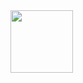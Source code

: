 <img src="https://cdn.jsdelivr.net/npm/programming-languages-logos/src/javascript/javascript.png" height="100">
